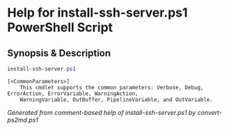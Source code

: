 # Help for install-ssh-server.ps1 PowerShell Script

## Synopsis & Description
```powershell
install-ssh-server.ps1 

```

```
[<CommonParameters>]
    This cmdlet supports the common parameters: Verbose, Debug, ErrorAction, ErrorVariable, WarningAction, 
    WarningVariable, OutBuffer, PipelineVariable, and OutVariable.
```

*Generated from comment-based help of install-ssh-server.ps1 by convert-ps2md.ps1*

